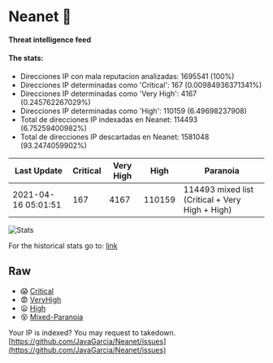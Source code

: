 # Neanet :hocho:
#### Threat intelligence feed
#### The stats:

- Direcciones IP con mala reputacion analizadas: 1695541 (100%)
- Direcciones IP determinadas como 'Critical':  167 (0.00984936371341%)
- Direcciones IP determinadas como 'Very High':  4167 (0.245762267029%)
- Direcciones IP determinadas como 'High':  110159 (6.49698237908)
- Total de direcciones IP indexadas en Neanet:  114493 (6.75259400982%)
- Total de direcciones IP descartadas en Neanet:  1581048 (93.2474059902%)

| Last Update | Critical | Very High | High | Paranoia |
| --- | --- | --- | --- | --- |
| 2021-04-16 05:01:51 | 167 | 4167 | 110159 | 114493 mixed list (Critical + Very High + High)|

![Stats](https://docs.google.com/spreadsheets/d/e/2PACX-1vSnaNMIXVabIpDJjufMlzH7poXnshF3mgd8Is1g9ytUEzVsP5my4Trn8f-xkoLLQ38xpL3HtmUexLo6/pubchart?oid=501124687&format=image)

For the historical stats go to: [link](/stats.csv)
## Raw
- :scream: [Critical](https://raw.githubusercontent.com/JavaGarcia/Neanet/master/blacklists/neanet_critical.txt)
- :fearful: [VeryHigh](https://raw.githubusercontent.com/JavaGarcia/Neanet/master/blacklists/neanet_veryHigh.txtt)
- :frowning: [High](https://raw.githubusercontent.com/JavaGarcia/Neanet/master/blacklists/neanet_high.txt)
- :dizzy_face: [Mixed-Paranoia](https://raw.githubusercontent.com/JavaGarcia/Neanet/master/blacklists/neanet_all.txt)


Your IP is indexed? You may request to takedown. [https://github.com/JavaGarcia/Neanet/issues](https://github.com/JavaGarcia/Neanet/issues)


























































































































































































































































































































































































































































































































































































































































































































































































































































































































































































































































































































































































































































































































































































































































































































































































































































































































































































































































































































































































































































































































































































































































































































































































































































































































































































































































































































































































































































































































































































































































































































































































































































































































































































































































































































































































































































































































































































































































































































































































































































































































































































































































































































































































































































































































































































































































































































































































































































































































































































































































































































































































































































































































































































































































































































































































































































































































































































































































